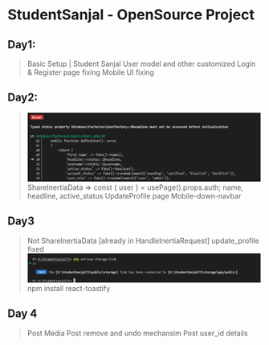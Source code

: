 # StudentSanjal - OpenSource Project

## Day1:
> Basic Setup | Student Sanjal
> User model and other customized
> Login & Register page fixing
> Mobile UI fixing

## Day2:
> ![Factory Error](image.png)
> ShareInertiaData => const { user } = usePage().props.auth;
> name, headline, active_status
> UpdateProfile page
> Mobile-down-navbar


## Day3
> Not ShareInertiaData [already in HandleInertiaRequest]
> update_profile fixed
> ![alt text](image-1.png)
> npm install react-toastify
> 

## Day 4
> Post Media
> Post remove and undo mechansim
> Post user_id details
